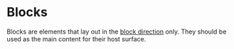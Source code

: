 # Blocks

Blocks are elements that lay out in the [block direction](https://developer.mozilla.org/en-US/docs/Web/CSS/CSS_Logical_Properties) only. They should be used as the main content for their host surface.
